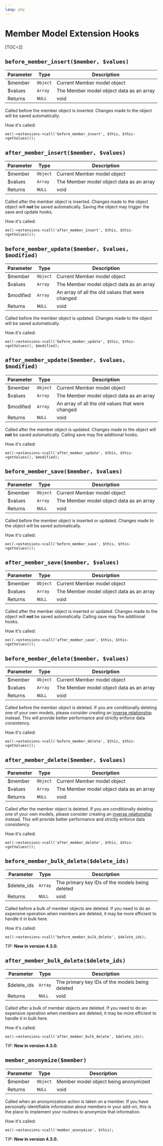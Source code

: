 ```yaml
---
lang: php
---
```


<!--
    This source file is part of the open source project
    ExpressionEngine User Guide (https://github.com/ExpressionEngine/ExpressionEngine-User-Guide)

    @link      https://expressionengine.com/
    @copyright Copyright (c) 2003-2020, Packet Tide, LLC (https://packettide.com)
    @license   https://expressionengine.com/license Licensed under Apache License, Version 2.0
-->

# Member Model Extension Hooks

[TOC=2]

## `before_member_insert($member, $values)`

| Parameter | Type     | Description                              |
| --------- | -------- | ---------------------------------------- |
| \$member  | `Object` | Current Member model object              |
| \$values  | `Array`  | The Member model object data as an array |
| Returns   | `NULL`   | void                                     |

Called before the member object is inserted. Changes made to the object will be saved automatically.

How it's called:

    ee()->extensions->call('before_member_insert', $this, $this->getValues());

## `after_member_insert($member, $values)`

| Parameter | Type     | Description                              |
| --------- | -------- | ---------------------------------------- |
| \$member  | `Object` | Current Member model object              |
| \$values  | `Array`  | The Member model object data as an array |
| Returns   | `NULL`   | void                                     |

Called after the member object is inserted. Changes made to the object object will **not** be saved automatically. Saving the object may trigger the save and update hooks.

How it's called:

    ee()->extensions->call('after_member_insert', $this, $this->getValues());

## `before_member_update($member, $values, $modified)`

| Parameter  | Type     | Description                                      |
| ---------- | -------- | ------------------------------------------------ |
| \$member   | `Object` | Current Member model object                      |
| \$values   | `Array`  | The Member model object data as an array         |
| \$modified | `Array`  | An array of all the old values that were changed |
| Returns    | `NULL`   | void                                             |

Called before the member object is updated. Changes made to the object will be saved automatically.

How it's called:

    ee()->extensions->call('before_member_update', $this, $this->getValues(), $modified);

## `after_member_update($member, $values, $modified)`

| Parameter  | Type     | Description                                      |
| ---------- | -------- | ------------------------------------------------ |
| \$member   | `Object` | Current Member model object                      |
| \$values   | `Array`  | The Member model object data as an array         |
| \$modified | `Array`  | An array of all the old values that were changed |
| Returns    | `NULL`   | void                                             |

Called after the member object is updated. Changes made to the object will **not** be saved automatically. Calling save may fire additional hooks.

How it's called:

    ee()->extensions->call('after_member_update', $this, $this->getValues(), $modified);

## `before_member_save($member, $values)`

| Parameter | Type     | Description                              |
| --------- | -------- | ---------------------------------------- |
| \$member  | `Object` | Current Member model object              |
| \$values  | `Array`  | The Member model object data as an array |
| Returns   | `NULL`   | void                                     |

Called before the member object is inserted or updated. Changes made to the object will be saved automatically.

How it's called:

    ee()->extensions->call('before_member_save', $this, $this->getValues());

## `after_member_save($member, $values)`

| Parameter | Type     | Description                              |
| --------- | -------- | ---------------------------------------- |
| \$member  | `Object` | Current Member model object              |
| \$values  | `Array`  | The Member model object data as an array |
| Returns   | `NULL`   | void                                     |

Called after the member object is inserted or updated. Changes made to the object will **not** be saved automatically. Calling save may fire additional hooks.

How it's called:

    ee()->extensions->call('after_member_save', $this, $this->getValues());

## `before_member_delete($member, $values)`

| Parameter | Type     | Description                              |
| --------- | -------- | ---------------------------------------- |
| \$member  | `Object` | Current Member model object              |
| \$values  | `Array`  | The Member model object data as an array |
| Returns   | `NULL`   | void                                     |

Called before the member object is deleted. If you are conditionally deleting one of your own models, please consider creating an [inverse relationship](development/services/model/relating-models.md#inverse-relationships) instead. This will provide better performance and strictly enforce data consistency.

How it's called:

    ee()->extensions->call('before_member_delete', $this, $this->getValues());

## `after_member_delete($member, $values)`

| Parameter | Type     | Description                              |
| --------- | -------- | ---------------------------------------- |
| \$member  | `Object` | Current Member model object              |
| \$values  | `Array`  | The Member model object data as an array |
| Returns   | `NULL`   | void                                     |

Called after the member object is deleted. If you are conditionally deleting one of your own models, please consider creating an [inverse relationship](development/services/model/relating-models.md#inverse-relationships) instead. This will provide better performance and strictly enforce data consistency.

How it's called:

    ee()->extensions->call('after_member_delete', $this, $this->getValues());

## `before_member_bulk_delete($delete_ids)`

| Parameter    | Type    | Description                                     |
| ------------ | ------- | ----------------------------------------------- |
| \$delete_ids | `Array` | The primary key IDs of the models being deleted |
| Returns      | `NULL`  | void                                            |

Called before a bulk of member objects are deleted. If you need to do an expensive operation when members are deleted, it may be more efficient to handle it in bulk here.

How it's called:

    ee()->extensions->call('before_member_bulk_delete', $delete_ids);

TIP: **New in version 4.3.0.**

## `after_member_bulk_delete($delete_ids)`

| Parameter    | Type    | Description                                     |
| ------------ | ------- | ----------------------------------------------- |
| \$delete_ids | `Array` | The primary key IDs of the models being deleted |
| Returns      | `NULL`  | void                                            |

Called after a bulk of member objects are deleted. If you need to do an expensive operation when members are deleted, it may be more efficient to handle it in bulk here.

How it's called:

    ee()->extensions->call('after_member_bulk_delete', $delete_ids);

TIP: **New in version 4.3.0.**

## `member_anonymize($member)`

| Parameter | Type     | Description                          |
| --------- | -------- | ------------------------------------ |
| \$member  | `Object` | Member model object being anonymized |
| Returns   | `NULL`   | void                                 |

Called when an anonymization action is taken on a member. If you have personally-identifiable information about members in your add-on, this is the place to implement your routines to anonymize that information.

How it's called:

    ee()->extensions->call('member_anonymize', $this);

TIP: **New in version 4.3.0.**
